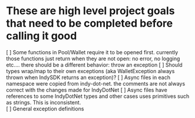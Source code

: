 ﻿# These are high level project goals that need to be completed before calling it good
[ ] Some functions in Pool/Wallet require it to be opened first.  currently
those functions just return when they are not open: no error, no logging etc....
there should be a different behavior:  throw an exception
[ ] Should types wrap/map to their own exceptions (aka WalletException always thrown when 
IndySDK returns an exception)?
[ ] Async files in each namespace were copied from indy-dot-net.  the comments are not always
correct with the changes made for IndyDotNet
[ ] Async files have references to some IndyDotNet types and other cases uses primitives
such as strings.  This is inconsistent.  
[ ] General exception definitions